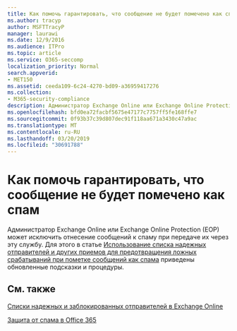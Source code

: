 ```yaml
---
title: Как помочь гарантировать, что сообщение не будет помечено как спам
ms.author: tracyp
author: MSFTTracyP
manager: laurawi
ms.date: 12/9/2016
ms.audience: ITPro
ms.topic: article
ms.service: O365-seccomp
localization_priority: Normal
search.appverid:
- MET150
ms.assetid: ceeda109-6c24-4270-bd09-a36959417276
ms.collection:
- M365-security-compliance
description: Администратор Exchange Online или Exchange Online Protection (EOP) может исключить отнесение сообщений к спаму при передаче их через эту службу. Для этого в статье Использование списка надежных отправителей и других приемов для предотвращения ложных срабатываний при пометке сообщений как спама приведены обновленные подсказки и процедуры.
ms.openlocfilehash: bfd0ea72facbf5675e47177c7757ff5fe168ffe7
ms.sourcegitcommit: 0f93b37c39d807dec91f118aa671a3430c47a9ac
ms.translationtype: MT
ms.contentlocale: ru-RU
ms.lasthandoff: 03/20/2019
ms.locfileid: "30691788"
---
```

# <a name="how-to-help-ensure-that-a-message-isnt-marked-as-spam"></a>Как помочь гарантировать, что сообщение не будет помечено как спам

Администратор Exchange Online или Exchange Online Protection (EOP) может исключить отнесение сообщений к спаму при передаче их через эту службу. Для этого в статье [Использование списка надежных отправителей и других приемов для предотвращения ложных срабатываний при пометке сообщений как спама](https://go.microsoft.com/fwlink/p/?LinkID=534224) приведены обновленные подсказки и процедуры. 
  
## <a name="see-also"></a>См. также

[Списки надежных и заблокированных отправителей в Exchange Online](safe-sender-and-blocked-sender-lists-faq.md)

[Защита от спама в Office 365](https://support.office.com/article/Office-365-Email-Anti-Spam-Protection-6a601501-a6a8-4559-b2e7-56b59c96a586)


